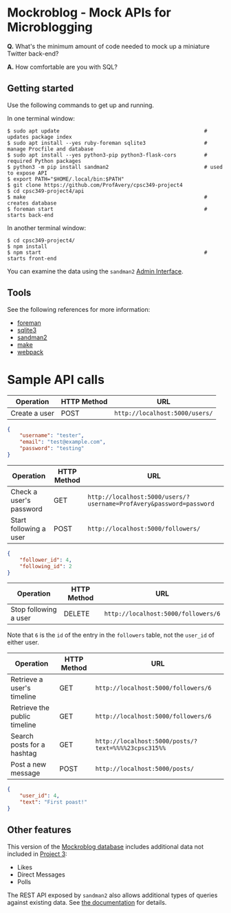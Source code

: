 # Mockroblog - Mock APIs for Microblogging

**Q.** What's the minimum amount of code needed to mock up a miniature
       Twitter back-end?

**A.** How comfortable are you with SQL?

## Getting started

Use the following commands to get up and running.

In one terminal window:

```shell-session
$ sudo apt update                                               # updates package index
$ sudo apt install --yes ruby-foreman sqlite3                   # manage Procfile and database
$ sudo apt install --yes python3-pip python3-flask-cors         # required Python packages
$ python3 -m pip install sandman2                               # used to expose API
$ export PATH="$HOME/.local/bin:$PATH"
$ git clone https://github.com/ProfAvery/cpsc349-project4
$ cd cpsc349-project4/api
$ make                                                          # creates database
$ foreman start                                                 # starts back-end
```

In another terminal window:

```shell-session
$ cd cpsc349-project4/
$ npm install
$ npm start                                                     # starts front-end
```

You can examine the data using the `sandman2`
[Admin Interface](http://localhost:5000/admin).

## Tools

See the following references for more information:

* [foreman](https://ddollar.github.io/foreman/)
* [sqlite3](https://sqlite.org/cli.html)
* [sandman2](https://github.com/jeffknupp/sandman2)
* [make](https://en.wikipedia.org/wiki/Makefile)
* [webpack](https://webpack.js.org/)


# Sample API calls

| Operation     | HTTP Method | URL                            |
|---------------|-------------|--------------------------------|
| Create a user | POST        | `http://localhost:5000/users/` |

```json
{
    "username": "tester",
    "email": "test@example.com",
    "password": "testing"
}
```


| Operation               | HTTP Method | URL                            |
|-------------------------|-------------|---------------------------------------------------------------------|
| Check a user's password | GET         | `http://localhost:5000/users/?username=ProfAvery&password=password` |
| Start following a user  | POST        | `http://localhost:5000/followers/`                                   |

```json
{
    "follower_id": 4,
    "following_id": 2
}
```


| Operation              | HTTP Method | URL                            |
|------------------------|-------------|---------------------------------------------------------------------|
| Stop following a user  | DELETE      | `http://localhost:5000/followers/6`                                 |

Note that `6` is the `id` of the entry in the `followers` table, not the `user_id` of either user.


| Operation                    | HTTP Method | URL                            |
|------------------------------|-------------|---------------------------------------------------------------------|
| Retrieve a user's timeline   | GET         | `http://localhost:5000/followers/6`                                 |
| Retrieve the public timeline | GET         | `http://localhost:5000/followers/6`                                 |
| Search posts for a hashtag   | GET         | `http://localhost:5000/posts/?text=%%%%23cpsc315%%`                 |
| Post a new message           | POST        | `http://localhost:5000/posts/`                                      |

```json
{
    "user_id": 4,
    "text": "First poast!"
}
```


## Other features

This version of the [Mockroblog database](./api/mockroblog.sql) includes
additional data not included in
[Project 3](https://github.com/ProfAvery/cpsc349-project3):

 * Likes
 * Direct Messages
 * Polls

The REST API exposed by `sandman2` also allows additional types of queries
against existing data. See
[the documentation](https://pythonhosted.org/sandman2/interacting.html) for
details.
